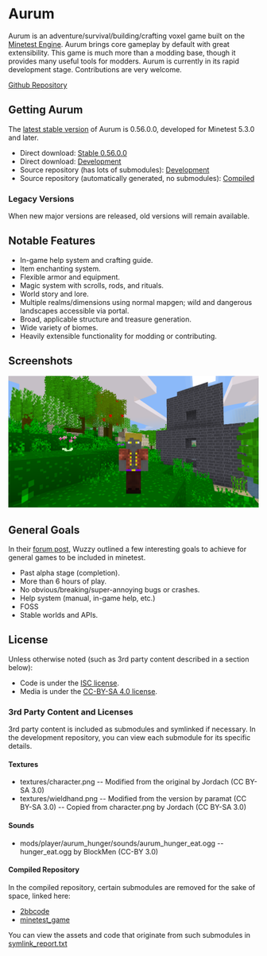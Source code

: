 # Aurum
Aurum is an adventure/survival/building/crafting voxel game built on the [Minetest Engine](https://www.minetest.net).
Aurum brings core gameplay by default with great extensibility. This game is much more than a modding base, though it provides many useful tools for modders.
Aurum is currently in its rapid development stage. Contributions are very welcome.

[Github Repository](https://github.com/tigris-mt/aurum)

## Getting Aurum
The [latest stable version](https://github.com/tigris-mt/aurum-compiled/archive/stable.zip) of Aurum is 0.56.0.0, developed for Minetest 5.3.0 and later.

* Direct download: [Stable 0.56.0.0](https://github.com/tigris-mt/aurum-compiled/archive/stable.zip)
* Direct download: [Development](https://github.com/tigris-mt/aurum-compiled/archive/master.zip)
* Source repository (has lots of submodules): [Development](https://github.com/tigris-mt/aurum)
* Source repository (automatically generated, no submodules): [Compiled](https://github.com/tigris-mt/aurum-compiled)

### Legacy Versions
When new major versions are released, old versions will remain available.

## Notable Features
* In-game help system and crafting guide.
* Item enchanting system.
* Flexible armor and equipment.
* Magic system with scrolls, rods, and rituals.
* World story and lore.
* Multiple realms/dimensions using normal mapgen; wild and dangerous landscapes accessible via portal.
* Broad, applicable structure and treasure generation.
* Wide variety of biomes.
* Heavily extensible functionality for modding or contributing.

## Screenshots
![Screenshot of the player](https://raw.githubusercontent.com/tigris-mt/aurum/master/screenshots/player.0.46.0.png)

## General Goals
In their [forum post](https://forum.minetest.net/viewtopic.php?f=5&t=19023#p305711), Wuzzy outlined a few interesting goals to achieve for general games to be included in minetest.

* Past alpha stage (completion).
* More than 6 hours of play.
* No obvious/breaking/super-annoying bugs or crashes.
* Help system (manual, in-game help, etc.)
* FOSS
* Stable worlds and APIs.

## License
Unless otherwise noted (such as 3rd party content described in a section below):
* Code is under the [ISC license](https://raw.githubusercontent.com/tigris-mt/aurum-compiled/master/LICENSE.md).
* Media is under the [CC-BY-SA 4.0 license](https://creativecommons.org/licenses/by-sa/4.0/).

### 3rd Party Content and Licenses
3rd party content is included as submodules and symlinked if necessary.
In the development repository, you can view each submodule for its specific details.

#### Textures
* textures/character.png -- Modified from the original by Jordach (CC BY-SA 3.0)
* textures/wieldhand.png -- Modified from the version by paramat (CC BY-SA 3.0) -- Copied from character.png by Jordach (CC BY-SA 3.0)

#### Sounds
* mods/player/aurum_hunger/sounds/aurum_hunger_eat.ogg -- hunger_eat.ogg by BlockMen (CC-BY 3.0)

#### Compiled Repository
In the compiled repository, certain submodules are removed for the sake of space, linked here:
* [2bbcode](https://github.com/lilydjwg/2bbcode)
* [minetest_game](https://github.com/minetest/minetest_game)

You can view the assets and code that originate from such submodules in [symlink_report.txt](https://raw.githubusercontent.com/tigris-mt/aurum-compiled/master/symlink_report.txt)
